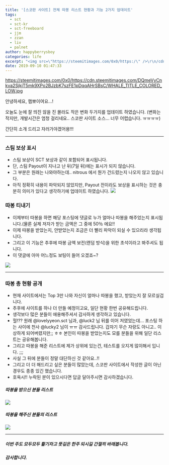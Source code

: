 ```yaml
---
title: '[스코판 사이트] 전체 따봉 리스트 현황과 기능 2가지 업데이트'
tags:
  - sct
  - sct-kr
  - sct-freeboard
  - jjm
  - zzan
  - liv
  - palnet
author: happyberrysboy
categories: life
excerpt: "<img src=\"https://steemitimages.com/0x0/https:/\" />\r\n/cdn.steemitimages.com/DQmeVyCnkva2SjkjT5mk9XPo2BJzbK7szFE1pDqqAHrSBsC/WHALE_TITLE_COLORED_LOW.jpg  안녕하세요, 햅뽀이여요...!  오늘도 눈에 잘 띄진 않을 진 몰라도  작은 변화 두가지를 업데이트 하였습니다. (변화는 작지만, 개발시간은 엄청 걸리네요.. 스코판 사이트 소스......"
date: 2019-09-10 01:47:33
---
```


https://steemitimages.com/0x0/https://cdn.steemitimages.com/DQmeVyCnkva2SjkjT5mk9XPo2BJzbK7szFE1pDqqAHrSBsC/WHALE_TITLE_COLORED_LOW.jpg

안녕하세요, 햅뽀이여요...!

오늘도 눈에 잘 띄진 않을 진 몰라도  작은 변화 두가지를 업데이트 하였습니다. (변화는 작지만, 개발시간은 엄청 걸리네요.. 스코판 사이트 소스... 너무 어렵습니다. ㅠㅠㅠㅠ)

간단히 소개 드리고 자러가야겠어용!!! 

___

### 스팀 보상 표시
- 스팀 보상이 SCT 보상과 같이 포함되어 표시됩니다.
- 단, 스팀 Payout이 지나고 난 뒤(7일 뒤)에는 표시가 되지 않습니다.
- 그 부분은 원래는 나와야하는데.. nitrous 에서 뭔가 건드렸는지 나오지 않고 있습니다. 
- 아직 정확히 내용이 파악되지 않았지만, Payout 전이라도 보상을 표시하는 것은 충분히 의미가 있다고 생각하기에 업데이트 하였습니다.
![](https://cdn.steemitimages.com/DQmaD99xGnRRmwhcKJcKkpaLPDe9pvLEgLQSJdTyLkM2Wd5/image.png)

### 따봉 티내기
- 이제부터 따봉을 하면 해당 포스팅에 댓글로 누가 얼마나 따봉을 해주었는지 표시됩니다.(물론 실제 저자가 받는 금액은 그 중에 50％ 에요!!
- 이제 따봉을 받았는지, 안받았는지 조금은 더 빨리 파악이 되실 수 있으리라 생각됩니다.
- 그리고 이 기능은 추후에 따봉 금액 보전(랜덤 방식)을 위한 초석이라고 봐주셔도 됩니다.
- 이 댓글에 아마 어느정도 보팅이 들어 오겠죠~? 

![](https://cdn.steemitimages.com/DQmb3VL5FfUPbJ4rJ1iBakWd5qfEH3se3f8c8gV2xWzgJN1/image.png)

___


### 따봉 총 현황 공개
- 현재 사이트에서는 Top 3만 나와 자신이 얼마나 따봉을 했고, 받았는지 잘 모르실겁니다.
- 추후에 사이트를 하나 더 만들 예정이고요, 일단 현황 한번 공유해드립니다.
- 생각보다 많은 분들이 애용해주셔서 감사하게 생각하고 있습니다.
- 헐!?? 원래 @lovelyyeon.sct 님과, @luck2 님 뒤를 이어 저였었는데... 포스팅 하는 사이에 천사 @lucky2 님이 ㅠㅠ 감사드립니다. 갑자기 무슨 자랑도 아니고.. 이상하게 되어버렸지만;; ㅎㅎ 본인이 따봉을 받았는지도 모를 분들을 위해 일단 리스트는 공유해봅니다.
- 그리고 따봉을 해준 리스트에 제가 상위에 있는건, 테스트를 오지게 많이해서 입니다. ;;;
- 사실 그 뒤에 분들이 정말 대단하신 것 같아요..!! 
- 그리고 더 더 해드리고 싶은 분들이 많았는데, 스코판 사이트에서 작성한 글이 아닌 경우도 종종 있긴 했습니다.
- 호옥시!! 누락된 분이 있으시다면 답글 달아주시면 감사하겠습니다.

##### 따봉을 받으신 분들 리스트
![](https://cdn.steemitimages.com/DQmPoFezP4wRjRF1iBeCoyhAegoSgDTNtZ2UZbc2fVjPnFa/image.png)



##### 따봉을 해주신 분들의 리스트
![](https://cdn.steemitimages.com/DQmUh4AjbBcVA4qsNYioPLMLsCdh2JZm8pWutZxwyGMxnip/image.png)

___

##### 이번 주도 모두모두 활기차고 뜻깊은 한주 되시길 간절히 바래봅니다.
##### 감사합니다.